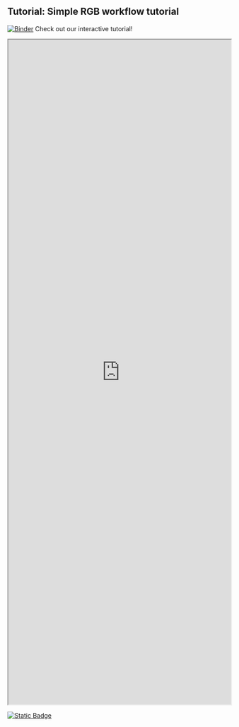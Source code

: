 ## Tutorial: Simple RGB workflow tutorial

[![Binder](https://mybinder.org/badge_logo.svg)](https://mybinder.org/v2/gh/danforthcenter/plantcv-tutorial-simple-rgb-workflow.git/HEAD) Check out our interactive tutorial! 

<iframe src="https://nbviewer.jupyter.org/github/danforthcenter/plantcv-tutorial-simple-rgb-workflow/blob/main/index.ipynb" width="100%" height="1500px"></iframe>

[![Static Badge](https://img.shields.io/badge/Open%20on%20GitHub-black?logo=github)](https://github.com/danforthcenter/plantcv-tutorial-simple-rgb-workflow.git)